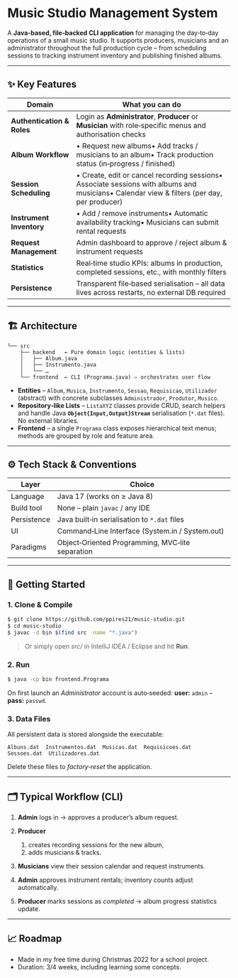 # Music Studio Management System

A **Java‑based, file‑backed CLI application** for managing the day‑to‑day operations of a small music studio.  It supports producers, musicians and an administrator throughout the full production cycle – from scheduling sessions to tracking instrument inventory and publishing finished albums.

---

## ✨ Key Features

| Domain                     | What you can do                                                                                                                            |
| -------------------------- | ------------------------------------------------------------------------------------------------------------------------------------------ |
| **Authentication & Roles** | Login as **Administrator**, **Producer** or **Musician** with role‑specific menus and authorisation checks                                 |
| **Album Workflow**         | • Request new albums• Add tracks / musicians to an album• Track production status (in‑progress / finished)                                 |
| **Session Scheduling**     | • Create, edit or cancel recording sessions• Associate sessions with albums and musicians• Calendar view & filters (per day, per producer) |
| **Instrument Inventory**   | • Add / remove instruments• Automatic availability tracking• Musicians can submit rental requests                                          |
| **Request Management**     | Admin dashboard to approve / reject album & instrument requests                                                                            |
| **Statistics**             | Real‑time studio KPIs: albums in production, completed sessions, etc., with monthly filters                                                |
| **Persistence**            | Transparent file‑based serialisation – all data lives across restarts, no external DB required                                             |

---

## 🏗️ Architecture

```
└── src
    ├── backend   ← Pure domain logic (entities & lists)
    │   ├── Album.java
    │   ├── Instrumento.java
    │   └── …
    └── frontend  ← CLI (Programa.java) – orchestrates user flow
```

* **Entities** – `Album`, `Musica`, `Instrumento`, `Sessao`, `Requisicao`, `Utilizador` (abstract) with concrete subclasses `Administrador`, `Produtor`, `Musico`.
* **Repository‑like Lists** – `ListaXYZ` classes provide CRUD, search helpers and handle Java **`Object{Input,Output}Stream`** serialisation (`*.dat` files).  No external libraries.
* **Frontend** – a single `Programa` class exposes hierarchical text menus; methods are grouped by role and feature area.

---

## ⚙️ Tech Stack & Conventions

| Layer       | Choice                                           |
| ----------- | ------------------------------------------------ |
| Language    | Java 17 (works on ≥ Java 8)                      |
| Build tool  | None – plain `javac` / any IDE                   |
| Persistence | Java built‑in serialisation to `*.dat` files     |
| UI          | Command‑Line Interface (System.in / System.out)  |
| Paradigms   | Object‑Oriented Programming, MVC‑lite separation |

---

## 🚀 Getting Started

### 1. Clone & Compile

```bash
$ git clone https://github.com/ppires21/music‑studio.git
$ cd music‑studio
$ javac -d bin $(find src -name "*.java")
```

> Or simply open *src/* in IntelliJ IDEA / Eclipse and hit **Run**.

### 2. Run

```bash
$ java -cp bin frontend.Programa
```

On first launch an *Administrator* account is auto‑seeded: **user:** `admin` – **pass:** `passwd`.

### 3. Data Files

All persistent data is stored alongside the executable:

```
Albuns.dat  Instrumentos.dat  Musicas.dat  Requisicoes.dat  Sessoes.dat  Utilizadores.dat
```

Delete these files to *factory‑reset* the application.

---

## 🗂️ Typical Workflow (CLI)

1. **Admin** logs in → approves a producer’s album request.
2. **Producer**

   1. creates recording sessions for the new album,
   2. adds musicians & tracks.
3. **Musicians** view their session calendar and request instruments.
4. **Admin** approves instrument rentals; inventory counts adjust automatically.
5. **Producer** marks sessions as *completed* → album progress statistics update.

---

## 📈 Roadmap

* Made in my free time during Christmas 2022 for a school project. 
* Duration: 3/4 weeks, including learning some concepts.
